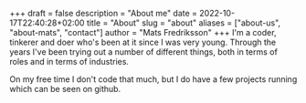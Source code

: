 +++ 
draft = false
description = "About me"
date = 2022-10-17T22:40:28+02:00
title = "About"
slug = "about" 
aliases = ["about-us", "about-mats", "contact"]
author = "Mats Fredriksson"
+++
I'm a coder, tinkerer and doer who's been at it since I was
very young. Through the years I've been trying out a number of
different things, both in terms of roles and in terms of industries.

On my free time I don't code that much, but I do have a few projects
running which can be seen on github.
